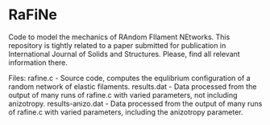 # RaFiNe
Code to model the mechanics of RAndom FIlament NEtworks.
This repository is tightly related to a paper submitted for publication in International Journal of Solids and Structures.
Please, find all relevant information there.

Files:
rafine.c - Source code, computes the equlibrium configuration of a random network of elastic filaments.
results.dat - Data processed from the output of many runs of rafine.c with varied parameters, not including anizotropy.
results-anizo.dat - Data processed from the output of many runs of rafine.c with varied parameters, including the anizotropy parameter.
